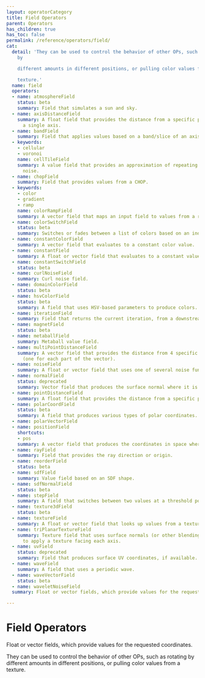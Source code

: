 ```yaml
---
layout: operatorCategory
title: Field Operators
parent: Operators
has_children: true
has_toc: false
permalink: /reference/operators/field/
cat:
  detail: 'They can be used to control the behavior of other OPs, such as rotating
    by

    different amounts in different positions, or pulling color values from a

    texture.'
  name: field
  operators:
  - name: atmosphereField
    status: beta
    summary: Field that simulates a sun and sky.
  - name: axisDistanceField
    summary: A float field that provides the distance from a specific point along
      a single axis.
  - name: bandField
    summary: Field that applies values based on a band/slice of an axis.
  - keywords:
    - cellular
    - voronoi
    name: cellTileField
    summary: A value field that provides an approximation of repeating cellular (voronoi)
      noise.
  - name: chopField
    summary: Field that provides values from a CHOP.
  - keywords:
    - color
    - gradient
    - ramp
    name: colorRampField
    summary: A vector field that maps an input field to values from a range of colors.
  - name: colorSwitchField
    status: beta
    summary: Switches or fades between a list of colors based on an index field.
  - name: constantColorField
    summary: A vector field that evaluates to a constant color value.
  - name: constantField
    summary: A float or vector field that evaluates to a constant value.
  - name: constantSwitchField
    status: beta
  - name: curlNoiseField
    summary: Curl noise field.
  - name: domainColorField
    status: beta
  - name: hsvColorField
    status: beta
    summary: A field that uses HSV-based parameters to produce colors.
  - name: iterationField
    summary: Field that returns the current iteration, from a downstream OP.
  - name: magnetField
    status: beta
  - name: metaballField
    summary: Metaball value field.
  - name: multiPointDistanceField
    summary: A vector field that provides the distance from 4 specific points in space
      (one for each part of the vector).
  - name: noiseField
    summary: A float or vector field that uses one of several noise functions.
  - name: normalField
    status: deprecated
    summary: Vector field that produces the surface normal where it is evaluated.
  - name: pointDistanceField
    summary: A float field that provides the distance from a specific point in space.
  - name: polarCoordField
    status: beta
    summary: A field that produces various types of polar coordinates.
  - name: polarVectorField
  - name: positionField
    shortcuts:
    - pos
    summary: A vector field that produces the coordinates in space where it is checked.
  - name: rayField
    summary: Field that provides the ray direction or origin.
  - name: reorderField
    status: beta
  - name: sdfField
    summary: Value field based on an SDF shape.
  - name: sdfNormalField
    status: beta
  - name: stepField
    summary: A field that switches between two values at a threshold point.
  - name: texture3dField
    status: beta
  - name: textureField
    summary: A float or vector field that looks up values from a texture.
  - name: triPlanarTextureField
    summary: Texture field that uses surface normals (or other blending techniques)
      to apply a texture facing each axis.
  - name: uvField
    status: deprecated
    summary: Field that produces surface UV coordinates, if available.
  - name: waveField
    summary: A field that uses a periodic wave.
  - name: waveVectorField
    status: beta
  - name: waveletNoiseField
  summary: Float or vector fields, which provide values for the requested coordinates.

---
```


# Field Operators

Float or vector fields, which provide values for the requested coordinates.

They can be used to control the behavior of other OPs, such as rotating by
different amounts in different positions, or pulling color values from a
texture.

